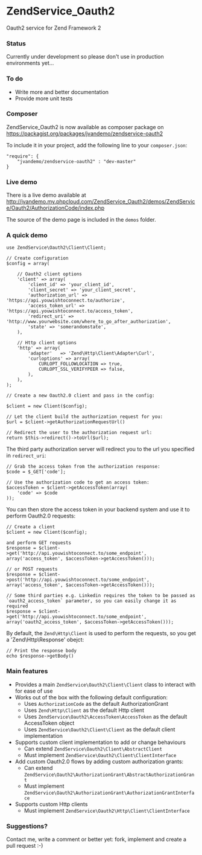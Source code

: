 ZendService_Oauth2
==================

Oauth2 service for Zend Framework 2

### Status

Currently under development so please don't use in production environments yet...

### To do

- Write more and better documentation
- Provide more unit tests

### Composer

ZendService_Oauth2 is now available as composer package on https://packagist.org/packages/jvandemo/zendservice-oauth2

To include it in your project, add the following line to your `composer.json`:

```
"require": {
	"jvandemo/zendservice-oauth2" : "dev-master"
}
```

### Live demo

There is a live demo available at http://jvandemo.my.phpcloud.com/ZendService_Oauth2/demos/ZendService/Oauth2/AuthorizationCode/index.php

The source of the demo page is included in the `demos` folder.

### A quick demo

```
use ZendService\Oauth2\Client\Client;

// Create configuration
$config = array(

    // Oauth2 client options
    'client' => array(
        'client_id' => 'your_client_id',
	    'client_secret' => 'your_client_secret',
	    'authorization_url' => 'https://api.youwishtoconnect.to/authorize',
	    'access_token_url' => 'https://api.youwishtoconnect.to/access_token',
	    'redirect_uri' => 'http://www.yourwebsite.com/where_to_go_after_authorization',
	    'state' => 'somerandomstate',
    ),
    
    // Http client options
    'http' => array(
        'adapter'   => 'Zend\Http\Client\Adapter\Curl',
        'curloptions' => array(
            CURLOPT_FOLLOWLOCATION => true,
            CURLOPT_SSL_VERIFYPEER => false,
        ),
    ),
);

// Create a new Oauth2.0 client and pass in the config:

$client = new Client($config);

// Let the client build the authorization request for you:
$url = $client->getAuthorizationRequestUrl()

// Redirect the user to the authorization request url:
return $this->redirect()->toUrl($url);
```

The third party authorization server will redirect you to the url you specified in `redirect_uri`:

```
// Grab the access token from the authorization response:
$code = $_GET['code'];

// Use the authorization code to get an access token: 
$accessToken = $client->getAccessToken(array(
	'code' => $code
));
```

You can then store the access token in your backend system and use it to perform Oauth2.0 requests: 

```
// Create a client
$client = new Client($config);

and perform GET requests
$response = $client->get('http://api.youwishtoconnect.to/some_endpoint', array('access_token', $accessToken->getAccessToken()));

// or POST requests
$response = $client->post('http://api.youwishtoconnect.to/some_endpoint', array('access_token', $accessToken->getAccessToken()));

// Some third parties e.g. Linkedin requires the token to be passed as `oauth2_access_token` parameter, so you can easily change it as required
$response = $client->get('http://api.youwishtoconnect.to/some_endpoint', array('oauth2_access_token', $accessToken->getAccessToken()));
```

By default, the `Zend\Http\Client` is used to perform the requests, so you get a 'Zend\Http\Response' obejct:

```
// Print the response body
echo $response->getBody()
```


### Main features

- Provides a main `ZendService\Oauth2\Client\Client` class to interact with for ease of use
- Works out of the box with the following default configuration:
    + Uses `AuthorizationCode` as the default AuthorizationGrant
    + Uses `Zend\Http\Client` as the default Http client
    + Uses `ZendService\Oauth2\AccessToken\AccessToken` as the default AccessToken object
    + Uses `ZendService\Oauth2\Client\Client` as the default client implementation
- Supports custom client implementation to add or change behaviours
    + Can extend `ZendService\Oauth2\Client\AbstractClient`
    + Must implement `ZendService\Oauth2\Client\ClientInterface`
- Add custom Oauth2.0 flows by adding custom authorization grants:
    + Can extend `ZendService\Oauth2\AuthorizationGrant\AbstractAuthorizationGrant`
    + Must implement `ZendService\Oauth2\AuthorizationGrant\AuthorizationGrantInterface`
- Supports custom Http clients
    + Must implement `ZendService\Oauth2\Http\Client\ClientInterface`

### Suggestions?

Contact me, write a comment or better yet: fork, implement and create a pull request :-)
